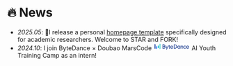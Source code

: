 # 🔥 News

- *2025.05*: 🎉I release a personal [homepage template](https://github.com/yuchaozhi/yuchaozhi.github.io) specifically designed for academic researchers. Welcome to STAR and FORK!
- *2024.10*: I join ByteDance × Doubao MarsCode <img src='./images/tiktok.png' style='width: 6em;'> AI Youth Training Camp as an intern!